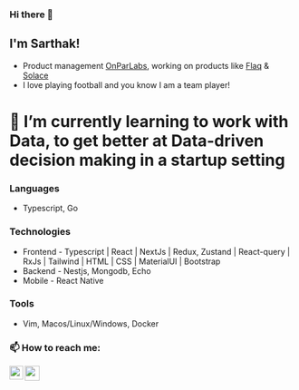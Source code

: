 ### Hi there 👋

## I'm Sarthak! 
- Product management [OnParLabs](https://www.linkedin.com/company/onpar-labs/about/), working on products like [Flaq](https://www.flaq.club/) & [Solace](https://www.solace.money/) 
- I love playing football and you know I am a team player!

# 🌱 I’m currently learning to work with Data, to get better at Data-driven decision making in a startup setting

### Languages
* Typescript, Go

### Technologies
* Frontend - Typescript | React | NextJs | Redux, Zustand | React-query | RxJs | Tailwind | HTML | CSS | MaterialUI | Bootstrap
* Backend - Nestjs, Mongodb, Echo
* Mobile - React Native

### Tools
* Vim, Macos/Linux/Windows, Docker

### 📫 How to reach me: 
<a href="https://www.linkedin.com/in/sarth-ak/"  target="_blank">
  <img align="left" width="24px" src="https://cdn.jsdelivr.net/npm/simple-icons@v3/icons/linkedin.svg"  />
</a>

<a href="mailto:sarthaksharmaanuj@gmail.com">
  <img align="left" width="26px" src="https://cdn.jsdelivr.net/npm/simple-icons@v3/icons/gmail.svg" />
</a>

<br />
<br />

<!--
- 🔭 I’m currently working on ...
- 🌱 I’m currently learning ...
- 👯 I’m looking to collaborate on ...
- 🤔 I’m looking for help with ...
- 💬 Ask me about ...
- 📫 How to reach me: ...
- 😄 Pronouns: ...
- ⚡ Fun fact: ...
-->
